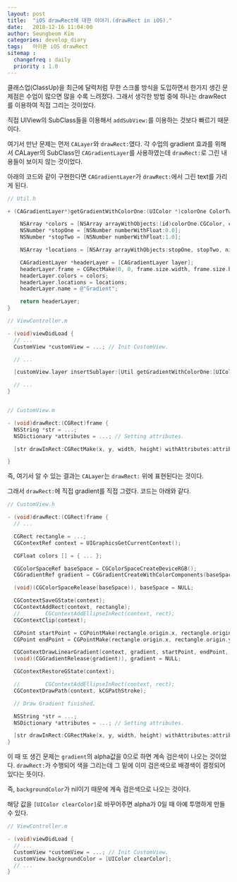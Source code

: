 ```yaml
---
layout: post
title:  "iOS drawRect에 대한 이야기.(drawRect in iOS)."
date:   2018-12-16 11:04:00
author: Seungbeom Kim
categories: develop_diary
tags:	아이폰 iOS drawRect
sitemap :
  changefreq : daily
  priority : 1.0
---
```


클래스업(ClassUp)을 최근에 달력처럼 무한 스크롤 방식을 도입하면서 한가지 생긴 문제점은 수업이 많으면 많을 수록 느려졌다. 그래서 생각한 방법 중에 하나는 drawRect를 이용하여 직접 그리는 것이었다.

직접 UIView의 SubClass들을 이용해서 `addSubView:`를 이용하는 것보다 빠르기 때문이다.

여기서 만난 문제는 먼저 `CALayer`와 `drawRect:`였다. 각 수업의 gradient 효과를 위해서 CALayer의 SubClass인   `CAGradientLayer`를 사용하였는데 `drawRect:`로 그린 내용들이 보이지 않는 것이었다.

아래의 코드와 같이 구현한다면 `CAGradientLayer`가 `drawRect:`에서 그린 text를 가리게 된다.

```Objective-c
// Util.h

+ (CAGradientLayer*)getGradientWithColorOne:(UIColor *)colorOne ColorTwo:(UIColor *)colorTwo Frame:(CGRect)frame {

    NSArray *colors = [NSArray arrayWithObjects:(id)colorOne.CGColor, colorTwo.CGColor, nil];
    NSNumber *stopOne = [NSNumber numberWithFloat:0.0];
    NSNumber *stopTwo = [NSNumber numberWithFloat:1.0];

    NSArray *locations = [NSArray arrayWithObjects:stopOne, stopTwo, nil];

    CAGradientLayer *headerLayer = [CAGradientLayer layer];
    headerLayer.frame = CGRectMake(0, 0, frame.size.width, frame.size.height);
    headerLayer.colors = colors;
    headerLayer.locations = locations;
    headerLayer.name = @"Gradient";

    return headerLayer;
}

// ViewController.m

- (void)viewDidLoad {
  // ...
  CustomView *customView = ...; // Init CustomView.

  // ...

  [customView.layer insertSublayer:[Util getGradientWithColorOne:[UIColor redColor] ColorTwo:[UIColor blueColor] Frame:customView.frame] below:0];

  // ...
}


// CustomView.m

- (void)drawRect:(CGRect)frame {
  NSString *str = ...;
  NSDictionary *attributes = ...; // Setting attributes.

  [str drawInRect:CGRectMake(x, y, width, height) withAttributes:attributes];

}

```

즉, 여기서 알 수 있는 결과는 `CALayer`는 `drawRect:` 위에 표현된다는 것이다.

그래서 `drawRect:`에 직접 gradient를 직접 그렸다.
코드는 아래와 같다.

```Objective-c
// CustomView.h

- (void)drawRect:(CGRect)frame {
  // ...

  CGRect rectangle = ...;
  CGContextRef context = UIGraphicsGetCurrentContext();

  CGFloat colors [] = { ... };

  CGColorSpaceRef baseSpace = CGColorSpaceCreateDeviceRGB();
  CGGradientRef gradient = CGGradientCreateWithColorComponents(baseSpace, colors, NULL, 2);

  (void)(CGColorSpaceRelease(baseSpace)), baseSpace = NULL;

  CGContextSaveGState(context);
  CGContextAddRect(context, rectangle);
  //        CGContextAddEllipseInRect(context, rect);
  CGContextClip(context);

  CGPoint startPoint = CGPointMake(rectangle.origin.x, rectangle.origin.y);
  CGPoint endPoint = CGPointMake(rectangle.origin.x, rectangle.origin.y+rectangle.size.height);

  CGContextDrawLinearGradient(context, gradient, startPoint, endPoint, 0);
  (void)(CGGradientRelease(gradient)), gradient = NULL;

  CGContextRestoreGState(context);

  //        CGContextAddEllipseInRect(context, rect);
  CGContextDrawPath(context, kCGPathStroke);

  // Draw Gradient finished.

  NSString *str = ...;
  NSDictionary *attributes = ...; // Setting attributes.

  [str drawInRect:CGRectMake(x, y, width, height) withAttributes:attributes];
}
```

이 때 또 생긴 문제는 `gradient`의 alpha값을 0으로 하면 계속 검은색이 나오는 것이었다. `drawRect:`가 수행되어 색을 그리는데 그 밑에 이미 검은색으로 배경색이 결정되어 있다는 뜻이다.

즉, `backgroundColor`가 nil이기 때문에 계속 검은색으로 나오는 것이다.

해당 값을 `[UIColor clearColor]`로 바꾸어주면 alpha가 0일 때 아예 투명하게 만들 수 있다.

```Objective-c
// ViewController.m

- (void)viewDidLoad {
  // ...
  CustomView *customView = ...; // Init CustomView.
  customView.backgroundColor = [UIColor clearColor];
  // ...
}
```
